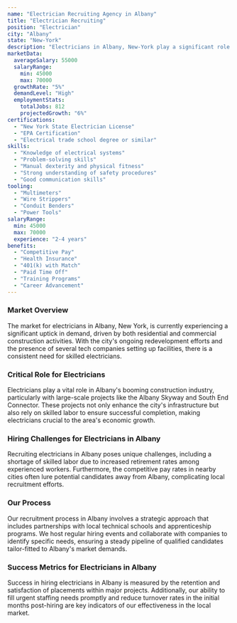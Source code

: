 ```yaml
---
name: "Electrician Recruiting Agency in Albany"
title: "Electrician Recruiting"
position: "Electrician"
city: "Albany"
state: "New-York"
description: "Electricians in Albany, New-York play a significant role in the setting up, repair, and maintenance of electrical systems in various properties including homes and corporate establishments."
marketData:
  averageSalary: 55000
  salaryRange:
    min: 45000
    max: 70000
  growthRate: "5%"
  demandLevel: "High"
  employmentStats:
    totalJobs: 812
    projectedGrowth: "6%"
certifications:
  - "New York State Electrician License"
  - "EPA Certification"
  - "Electrical trade school degree or similar"
skills:
  - "Knowledge of electrical systems"
  - "Problem-solving skills"
  - "Manual dexterity and physical fitness"
  - "Strong understanding of safety procedures"
  - "Good communication skills"
tooling:
  - "Multimeters"
  - "Wire Strippers"
  - "Conduit Benders"
  - "Power Tools"
salaryRange:
  min: 45000
  max: 70000
  experience: "2-4 years"
benefits:
  - "Competitive Pay"
  - "Health Insurance"
  - "401(k) with Match"
  - "Paid Time Off"
  - "Training Programs"
  - "Career Advancement"
---
```


### Market Overview
The market for electricians in Albany, New York, is currently experiencing a significant uptick in demand, driven by both residential and commercial construction activities. With the city's ongoing redevelopment efforts and the presence of several tech companies setting up facilities, there is a consistent need for skilled electricians.

### Critical Role for Electricians
Electricians play a vital role in Albany's booming construction industry, particularly with large-scale projects like the Albany Skyway and South End Connector. These projects not only enhance the city's infrastructure but also rely on skilled labor to ensure successful completion, making electricians crucial to the area's economic growth.

### Hiring Challenges for Electricians in Albany
Recruiting electricians in Albany poses unique challenges, including a shortage of skilled labor due to increased retirement rates among experienced workers. Furthermore, the competitive pay rates in nearby cities often lure potential candidates away from Albany, complicating local recruitment efforts.

### Our Process
Our recruitment process in Albany involves a strategic approach that includes partnerships with local technical schools and apprenticeship programs. We host regular hiring events and collaborate with companies to identify specific needs, ensuring a steady pipeline of qualified candidates tailor-fitted to Albany's market demands.

### Success Metrics for Electricians in Albany
Success in hiring electricians in Albany is measured by the retention and satisfaction of placements within major projects. Additionally, our ability to fill urgent staffing needs promptly and reduce turnover rates in the initial months post-hiring are key indicators of our effectiveness in the local market.